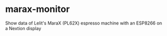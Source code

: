 # marax-monitor
Show data of Lelit's MaraX (PL62X) espresso machine with an ESP8266 on a Nextion display
